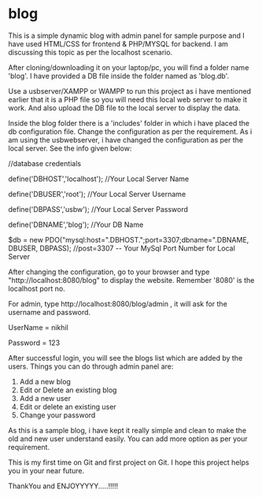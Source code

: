 # blog
 This is a simple dynamic blog with admin panel for sample purpose and I have used HTML/CSS for frontend &amp; PHP/MYSQL for backend.
I am discussing this topic as per the localhost scenario.

After cloning/downloading it on your laptop/pc, you will find a folder name 'blog'. I have provided a DB file inside the folder named as 'blog.db'.

Use a usbserver/XAMPP or WAMPP to run this project as i have mentioned earlier that it is a PHP file so you will need this local web server to make it work. And also upload the DB file to the local server to display the data.

Inside the blog folder there is a 'includes' folder in which i have placed the db configuration file. Change the configuration as per the requirement. As i am using the usbwebserver, i have changed the configuration as per the local server. See the info given below:

//database credentials

define('DBHOST','localhost'); //Your Local Server Name

define('DBUSER','root'); //Your Local Server Username

define('DBPASS','usbw'); //Your Local Server Password

define('DBNAME','blog'); //Your DB Name


$db = new PDO("mysql:host=".DBHOST.";port=3307;dbname=".DBNAME, DBUSER, DBPASS); //post=3307 -- Your MySql Port Number for Local Server


After changing the configuration, go to your browser and type "http://localhost:8080/blog" to display the website. Remember '8080' is the localhost port no.

For admin, type http://localhost:8080/blog/admin , it will ask for the username and password.

UserName = nikhil

Password = 123

After successful login, you will see the blogs list which are added by the users. Things you can do through admin panel are:
1. Add a new blog
2. Edit or Delete an existing blog
3. Add a new user
4. Edit or delete an existing user
5. Change your password

As this is a sample blog, i have kept it really simple and clean to make the old and new user understand easily. You can add more option as per your requirement.

This is my first time on Git and first project on Git. I hope this project helps you in your near future.

ThankYou and
ENJOYYYYY.....!!!!!
